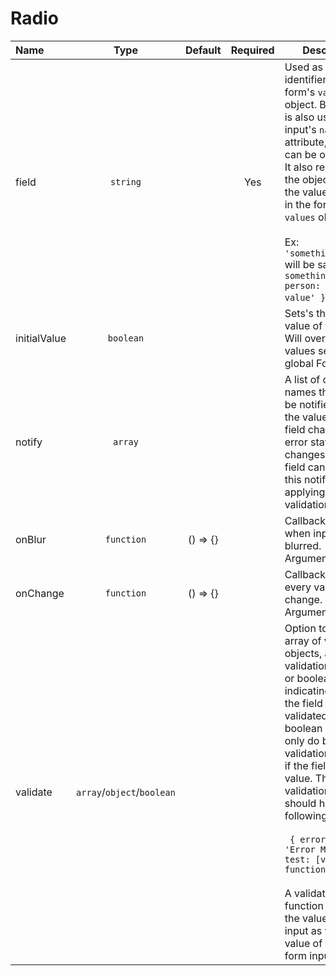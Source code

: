 # Radio

<!-- STORY -->

| Name               | Type     | Default  | Required | Description                                                                                                                           |
|:-------------------|:--------:|:--------:|:--------:|---------------------------------------------------------------------------------------------------------------------------------------|
| field | `string`  |     |     Yes     | Used as the field's identifier in the form's `values` object. By default it is also used as the input's `name` attribute, but this can be overridden. It also represents the object path for the value to be set in the form's `values` object. <br><br> Ex: `'something.person'` will be saved as `{ something: { person: 'whatever value' } }`.  |
| initialValue               | `boolean`     |  |  | Sets's the initial value of the input. Will override values set at the global Form level. |
| notify               | `array`     |  |  | A list of other field names that should be notified when the value of this field changes or its error state changes. A notified field can process this notification by applying one of its validation rules. |
| onBlur               | `function`     | () => {} |  | Callback fired when input is blurred. <br>Arguments: (`event`) |
| onChange               | `function`     | () => {} |  | Callback fired on every value change. <br>Arguments: (`event`) |
| validate               | `array`/`object`/`boolean`     |  |  | Option to pass an array of validation objects, a singular validation object, or boolean indicating whether the field should be validated. The boolean option will only do basic validation to check if the field has a value. The validation object should have the following shape: <br><br> ` { errorMsg: 'Error Message', test: [validation function] }` <br><br> A validation function is passed the value of the input as well as the value of all other form inputs. |